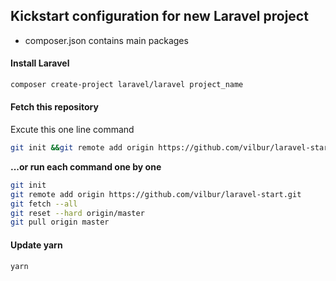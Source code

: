 ## Kickstart configuration for new Laravel project
- composer.json contains main packages

#### Install Laravel


``` bash
composer create-project laravel/laravel project_name
```

#### Fetch this repository
Excute this one line command
``` bash
git init &&git remote add origin https://github.com/vilbur/laravel-start.git &&git fetch --all &&git reset --hard origin/master &&git pull origin master
```

__...or run each command one by one__

``` bash
git init
git remote add origin https://github.com/vilbur/laravel-start.git
git fetch --all
git reset --hard origin/master
git pull origin master
```

#### Update yarn

``` bash
yarn
```
